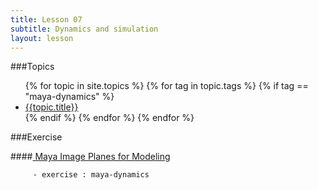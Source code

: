 ```yaml
---
title: Lesson 07
subtitle: Dynamics and simulation
layout: lesson
---
```


###Topics
<ul>
 {% for topic in site.topics %}
   {% for tag in topic.tags %}
       {% if tag == "maya-dynamics" %}
           <li><a href="{{ topic.url | prepend: site.baseurl }}">{{topic.title}}</a></li>
        {% endif %}
   {% endfor %}
 {% endfor %}
</ul>

###Exercise

####<a href="/3d-digital-art-and-design--oer/exercises/maya-image-planes-for-modeling/maya-image-planes-for-modeling.html"><span class="exercise-title"> Maya Image Planes for Modeling</span></a>

         - exercise : maya-dynamics